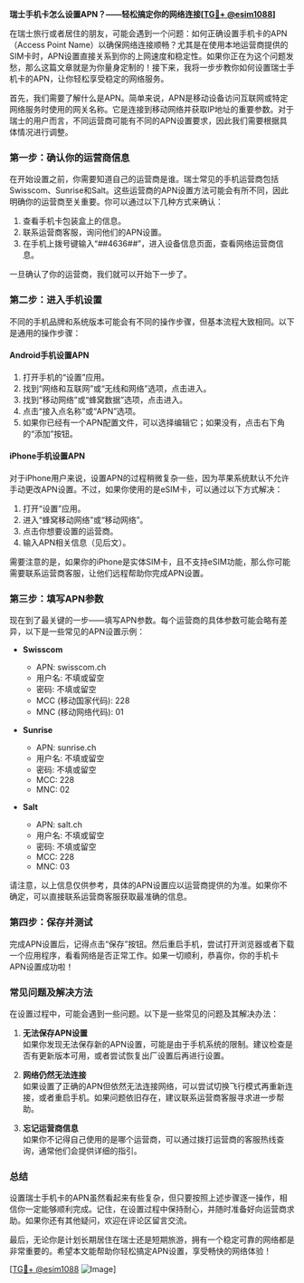 **瑞士手机卡怎么设置APN？——轻松搞定你的网络连接[[TG💪+ @esim1088](https://t.me/s/esim1088)]**

在瑞士旅行或者居住的朋友，可能会遇到一个问题：如何正确设置手机卡的APN（Access Point Name）以确保网络连接顺畅？尤其是在使用本地运营商提供的SIM卡时，APN设置直接关系到你的上网速度和稳定性。如果你正在为这个问题发愁，那么这篇文章就是为你量身定制的！接下来，我将一步步教你如何设置瑞士手机卡的APN，让你轻松享受稳定的网络服务。

首先，我们需要了解什么是APN。简单来说，APN是移动设备访问互联网或特定网络服务时使用的网关名称。它是连接到移动网络并获取IP地址的重要参数。对于瑞士的用户而言，不同运营商可能有不同的APN设置要求，因此我们需要根据具体情况进行调整。

### **第一步：确认你的运营商信息**
在开始设置之前，你需要知道自己的运营商是谁。瑞士常见的手机运营商包括Swisscom、Sunrise和Salt。这些运营商的APN设置方法可能会有所不同，因此明确你的运营商至关重要。你可以通过以下几种方式来确认：

1. 查看手机卡包装盒上的信息。
2. 联系运营商客服，询问他们的APN设置。
3. 在手机上拨号键输入“*#*#4636#*#*”，进入设备信息页面，查看网络运营商信息。

一旦确认了你的运营商，我们就可以开始下一步了。

### **第二步：进入手机设置**
不同的手机品牌和系统版本可能会有不同的操作步骤，但基本流程大致相同。以下是通用的操作步骤：

#### **Android手机设置APN**
1. 打开手机的“设置”应用。
2. 找到“网络和互联网”或“无线和网络”选项，点击进入。
3. 找到“移动网络”或“蜂窝数据”选项，点击进入。
4. 点击“接入点名称”或“APN”选项。
5. 如果你已经有一个APN配置文件，可以选择编辑它；如果没有，点击右下角的“添加”按钮。

#### **iPhone手机设置APN**
对于iPhone用户来说，设置APN的过程稍微复杂一些，因为苹果系统默认不允许手动更改APN设置。不过，如果你使用的是eSIM卡，可以通过以下方式解决：

1. 打开“设置”应用。
2. 进入“蜂窝移动网络”或“移动网络”。
3. 点击你想要设置的运营商。
4. 输入APN相关信息（见后文）。

需要注意的是，如果你的iPhone是实体SIM卡，且不支持eSIM功能，那么你可能需要联系运营商客服，让他们远程帮助你完成APN设置。

### **第三步：填写APN参数**
现在到了最关键的一步——填写APN参数。每个运营商的具体参数可能会略有差异，以下是一些常见的APN设置示例：

- **Swisscom**
  - APN: swisscom.ch
  - 用户名: 不填或留空
  - 密码: 不填或留空
  - MCC (移动国家代码): 228
  - MNC (移动网络代码): 01

- **Sunrise**
  - APN: sunrise.ch
  - 用户名: 不填或留空
  - 密码: 不填或留空
  - MCC: 228
  - MNC: 02

- **Salt**
  - APN: salt.ch
  - 用户名: 不填或留空
  - 密码: 不填或留空
  - MCC: 228
  - MNC: 03

请注意，以上信息仅供参考，具体的APN设置应以运营商提供的为准。如果你不确定，可以直接联系运营商客服获取最准确的信息。

### **第四步：保存并测试**
完成APN设置后，记得点击“保存”按钮。然后重启手机，尝试打开浏览器或者下载一个应用程序，看看网络是否正常工作。如果一切顺利，恭喜你，你的手机卡APN设置成功啦！

### **常见问题及解决方法**
在设置过程中，可能会遇到一些问题。以下是一些常见的问题及其解决办法：

1. **无法保存APN设置**  
   如果你发现无法保存新的APN设置，可能是由于手机系统的限制。建议检查是否有更新版本可用，或者尝试恢复出厂设置后再进行设置。

2. **网络仍然无法连接**  
   如果设置了正确的APN但依然无法连接网络，可以尝试切换飞行模式再重新连接，或者重启手机。如果问题依旧存在，建议联系运营商客服寻求进一步帮助。

3. **忘记运营商信息**  
   如果你不记得自己使用的是哪个运营商，可以通过拨打运营商的客服热线查询，通常他们会提供详细的指引。

### **总结**
设置瑞士手机卡的APN虽然看起来有些复杂，但只要按照上述步骤逐一操作，相信你一定能够顺利完成。记住，在设置过程中保持耐心，并随时准备好向运营商求助。如果你还有其他疑问，欢迎在评论区留言交流。

最后，无论你是计划长期居住在瑞士还是短期旅游，拥有一个稳定可靠的网络都是非常重要的。希望本文能帮助你轻松搞定APN设置，享受畅快的网络体验！

[[TG💪+ @esim1088](https://t.me/s/esim1088) ![Image](https://i.postimg.cc/4NQfJmqS/Snipaste-2025-05-13-00-14-12.png)]